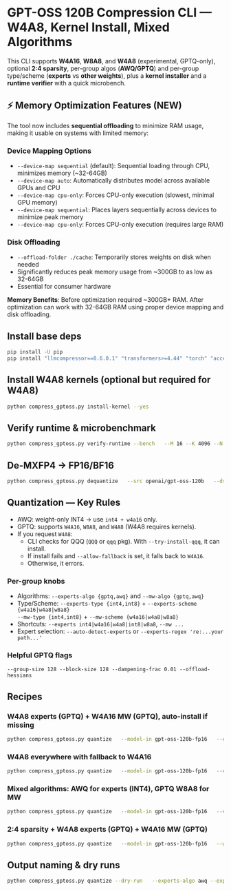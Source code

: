 # GPT-OSS 120B Compression CLI — W4A8, Kernel Install, Mixed Algorithms

This CLI supports **W4A16**, **W8A8**, and **W4A8** (experimental, GPTQ-only), optional **2:4 sparsity**,
per-group algos (**AWQ/GPTQ**) and per-group type/scheme (**experts** vs **other weights**),
plus a **kernel installer** and a **runtime verifier** with a quick microbench.

## ⚡ Memory Optimization Features (NEW)

The tool now includes **sequential offloading** to minimize RAM usage, making it usable on systems with limited memory:

### Device Mapping Options

- `--device-map sequential` (default): Sequential loading through CPU, minimizes memory (~32-64GB)
- `--device-map auto`: Automatically distributes model across available GPUs and CPU
- `--device-map cpu-only`: Forces CPU-only execution (slowest, minimal GPU memory)
- `--device-map sequential`: Places layers sequentially across devices to minimize peak memory
- `--device-map cpu-only`: Forces CPU-only execution (requires large RAM)

### Disk Offloading

- `--offload-folder ./cache`: Temporarily stores weights on disk when needed
- Significantly reduces peak memory usage from ~300GB to as low as 32-64GB
- Essential for consumer hardware

**Memory Benefits**: Before optimization required ~300GB+ RAM. After optimization can work with 32-64GB RAM using proper device mapping and disk offloading.

## Install base deps

```bash
pip install -U pip
pip install "llmcompressor==0.6.0.1" "transformers>=4.44" "torch" "accelerate" "safetensors"
```

## Install W4A8 kernels (optional but required for W4A8)

```bash
python compress_gptoss.py install-kernel --yes
```

## Verify runtime & microbenchmark

```bash
python compress_gptoss.py verify-runtime --bench   --M 16 --K 4096 --N 4096 --iters 50
```

## De-MXFP4 → FP16/BF16

```bash
python compress_gptoss.py dequantize   --src openai/gpt-oss-120b   --dst gpt-oss-120b-fp16   --dtype fp16
```

## Quantization — Key Rules

- AWQ: weight-only INT4 → use `int4 + w4a16` only.
- GPTQ: supports `W4A16`, `W8A8`, and `W4A8` (W4A8 requires kernels).
- If you request `W4A8`:
  - CLI checks for QQQ (`QQQ` or `qqq` pkg). With `--try-install-qqq`, it can install.
  - If install fails and `--allow-fallback` is set, it falls back to `W4A16`.
  - Otherwise, it errors.

### Per-group knobs

- Algorithms: `--experts-algo {gptq,awq}` and `--mw-algo {gptq,awq}`  
- Type/Scheme: `--experts-type {int4,int8}` + `--experts-scheme {w4a16|w4a8|w8a8}`  
               `--mw-type {int4,int8}`      + `--mw-scheme {w4a16|w4a8|w8a8}`  
- Shortcuts: `--experts int4|w4a16|w4a8|int8|w8a8`, `--mw ...`
- Expert selection: `--auto-detect-experts` or `--experts-regex 're:...your path...'`

### Helpful GPTQ flags

`--group-size 128 --block-size 128 --dampening-frac 0.01 --offload-hessians`

## Recipes

### W4A8 experts (GPTQ) + W4A16 MW (GPTQ), auto-install if missing

```bash
python compress_gptoss.py quantize   --model-in gpt-oss-120b-fp16   --experts-algo gptq --experts-type int4 --experts-scheme w4a8   --mw-algo gptq      --mw-type int4    --mw-scheme w4a16   --auto-detect-experts   --try-install-qqq --yes   --dataset open_platypus --num-calibration-samples 256 --max-seq-length 2048   --group-size 128 --block-size 128 --dampening-frac 0.01 --offload-hessians
```

### W4A8 everywhere with fallback to W4A16

```bash
python compress_gptoss.py quantize   --model-in gpt-oss-120b-fp16   --experts-algo gptq --experts-type int4 --experts-scheme w4a8   --mw-algo gptq      --mw-type int4    --mw-scheme w4a8   --allow-fallback   --dataset open_platypus --num-calibration-samples 256 --max-seq-length 2048   --group-size 128 --block-size 128 --dampening-frac 0.01 --offload-hessians
```

### Mixed algorithms: AWQ for experts (INT4), GPTQ W8A8 for MW

```bash
python compress_gptoss.py quantize   --model-in gpt-oss-120b-fp16   --experts-algo awq --experts-type int4 --experts-scheme w4a16   --mw-algo gptq     --mw-type int8 --mw-scheme w8a8   --auto-detect-experts   --dataset open_platypus --num-calibration-samples 256 --max-seq-length 2048   --group-size 128 --block-size 128 --dampening-frac 0.01 --offload-hessians
```

### 2:4 sparsity + W4A8 experts (GPTQ) + W4A16 MW (GPTQ)

```bash
python compress_gptoss.py quantize   --model-in gpt-oss-120b-fp16   --with-sparse --sparsity 0.5 --mask 2:4   --experts-algo gptq --experts-type int4 --experts-scheme w4a8   --mw-algo gptq      --mw-type int4    --mw-scheme w4a16   --auto-detect-experts   --try-install-qqq   --dataset open_platypus --num-calibration-samples 256 --max-seq-length 2048   --group-size 128 --block-size 128 --dampening-frac 0.01 --offload-hessians
```

## Output naming & dry runs

```bash
python compress_gptoss.py quantize --dry-run   --experts-algo awq --experts-type int4 --experts-scheme w4a16   --mw-algo gptq   --mw-type int8 --mw-scheme w8a8
```
